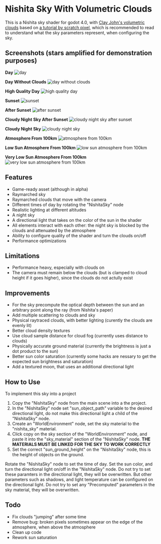 # Nishita Sky With Volumetric Clouds

This is a Nishita sky shader for godot 4.0, with [Clay John's volumetric clouds](https://github.com/clayjohn/godot-volumetric-cloud-demo) based on [a tutorial by scratch pixel](https://www.scratchapixel.com/lessons/procedural-generation-virtual-worlds/simulating-sky/simulating-colors-of-the-sky.html), which is recommended to read to understand what the sky parameters represent, when configuring the sky.

## Screenshots (stars amplified for demonstration purposes)

**Day**
![day](Screenshots/day.png)

**Day Without Clouds**
![day without clouds](Screenshots/day%20without%20clouds.png)

**High Quality Day**
![high quality day](Screenshots/high%20quality%20day.png)

**Sunset**
![sunset](Screenshots/sunset.png)

**After Sunset**
![after sunset](Screenshots/after%20sunset.png)

**Cloudy Night Sky After Sunset**
![cloudy night sky after sunset](Screenshots/cloudy%20night%20sky%20after%20sunset.png)

**Cloudy Night Sky**
![cloudy night sky](Screenshots/cloudy%20night%20sky.png)

**Atmosphere From 100km**
![atmosphere from 100km](Screenshots/atmosphere%20from%20100km.png)

**Low Sun Atmosphere From 100km**
![low sun atmosphere from 100km](Screenshots/low%20sun%20atmosphere%20from%20100km.png)

**Very Low Sun Atmosphere From 100km**
![very low sun atmosphere from 100km](Screenshots/very%20low%20sun%20atmosphere%20from%20100km.png)

## Features
* Game-ready asset (although in alpha)
* Raymarched sky
* Raymarched clouds that move with the camera
* Different times of day by rotating the "NishitaSky" node
* Realistic lighting at different altitudes
* A night sky
* A directional light that takes on the color of the sun in the shader
* All elements interact with each other: the night sky is blocked by the clouds and attenuated by the atmosphere
* Ability to configure quality of the shader and turn the clouds on/off
* Performance optimizations

## Limitations
* Performance heavy, especially with clouds on
* The camera must remain below the clouds (but is clamped to cloud height if it goes higher), since the clouds do not actully exist

## Improvements
* For the sky precompute the optical depth between the sun and an arbitrary point along the ray (from Nishita's paper)
* Add multiple scattering to clouds and sky
* Physical raytraced clouds, with better lighting (curently the clouds are evenly lit)
* Better cloud density textures
* Use cloud sample distance for cloud fog (currently uses distance to clouds)
* Physically accurate ground material (currently the brightness is just a dot product to the sun)
* Better sun color saturation (currently some hacks are nessary to get the expected sun brightness and saturation)
* Add a textured moon, that uses an additional directional light

## How to Use
To implement this sky into a project
1. Copy the "NishitaSky" node from the main scene into a the project.
2. In the "NishitaSky" node set "sun_object_path" variable to the desired directional light, do not make this directional light a child of the "NishitaSky" node.
3. Create an "WorldEnvironment" node, set the sky material to the "nishita_sky" material.
4. Click copy on the sky section of the "WorldEnvironment" node, and paste it into the "sky_material" section of the "NishitaSky" node. **THE MATERIALS MUST BE LINKED FOR THE SKY TO WORK CORRECTLY**
5. Set the correct "sun_ground_height" on the "NishitaSky" node, this is the height of objects on the ground.

Rotate the "NishitaSky" node to set the time of day. Set the sun color, and turn the directional light on/off in the "NishitaSky" node. Do not try to set these paramters in the directional light, they will be overwritten. But other parameters such as shadows, and light temperature can be configured on the directional light. Do not try to set any "Precomputed" parameters in the sky material, they will be overwritten.

## Todo
* Fix clouds "jumping" after some time
* Remove bug: broken pixels sometimes appear on the edge of the atmosphere, when above the atmosphere
* Clean up code
* Rework sun saturation
